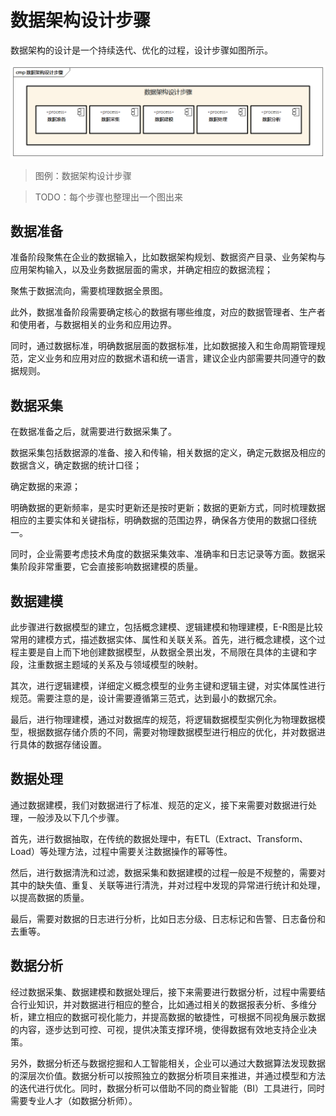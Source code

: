 # 数据架构设计步骤

数据架构的设计是一个持续迭代、优化的过程，设计步骤如图所示。

![数据架构设计步骤](images/数据架构设计步骤.png)

> 图例：数据架构设计步骤

> TODO：每个步骤也整理出一个图出来

## 数据准备

准备阶段聚焦在企业的数据输入，比如数据架构规划、数据资产目录、业务架构与应用架构输入，以及业务数据层面的需求，并确定相应的数据流程；

聚焦于数据流向，需要梳理数据全景图。

此外，数据准备阶段需要确定核心的数据有哪些维度，对应的数据管理者、生产者和使用者，与数据相关的业务和应用边界。

同时，通过数据标准，明确数据层面的数据标准，比如数据接入和生命周期管理规范，定义业务和应用对应的数据术语和统一语言，建议企业内部需要共同遵守的数据规则。

## 数据采集

在数据准备之后，就需要进行数据采集了。

数据采集包括数据源的准备、接入和传输，相关数据的定义，确定元数据及相应的数据含义，确定数据的统计口径；

确定数据的来源；

明确数据的更新频率，是实时更新还是按时更新；数据的更新方式，同时梳理数据相应的主要实体和关键指标，明确数据的范围边界，确保各方使用的数据口径统一。

同时，企业需要考虑技术角度的数据采集效率、准确率和日志记录等方面。数据采集阶段非常重要，它会直接影响数据建模的质量。

## 数据建模

此步骤进行数据模型的建立，包括概念建模、逻辑建模和物理建模，E-R图是比较常用的建模方式，描述数据实体、属性和关联关系。首先，进行概念建模，这个过程主要是自上而下地创建数据模型，从数据全景出发，不局限在具体的主键和字段，注重数据主题域的关系及与领域模型的映射。

其次，进行逻辑建模，详细定义概念模型的业务主键和逻辑主键，对实体属性进行规范。需要注意的是，设计需要遵循第三范式，达到最小的数据冗余。

最后，进行物理建模，通过对数据库的规范，将逻辑数据模型实例化为物理数据模型，根据数据存储介质的不同，需要对物理数据模型进行相应的优化，并对数据进行具体的数据存储设置。

## 数据处理

通过数据建模，我们对数据进行了标准、规范的定义，接下来需要对数据进行处理，一般涉及以下几个步骤。

首先，进行数据抽取，在传统的数据处理中，有ETL（Extract、Transform、Load）等处理方法，过程中需要关注数据操作的幂等性。

然后，进行数据清洗和过滤，数据采集和数据建模的过程一般是不规整的，需要对其中的缺失值、重复、关联等进行清洗，并对过程中发现的异常进行统计和处理，以提高数据的质量。

最后，需要对数据的日志进行分析，比如日志分级、日志标记和告警、日志备份和去重等。

## 数据分析

经过数据采集、数据建模和数据处理后，接下来需要进行数据分析，过程中需要结合行业知识，并对数据进行相应的整合，比如通过相关的数据报表分析、多维分析，建立相应的数据可视化能力，并提高数据的敏捷性，可根据不同视角展示数据的内容，逐步达到可控、可视，提供决策支撑环境，使得数据有效地支持企业决策。

另外，数据分析还与数据挖掘和人工智能相关，企业可以通过大数据算法发现数据的深层次价值。数据分析可以按照独立的数据分析项目来推进，并通过模型和方法的迭代进行优化。同时，数据分析可以借助不同的商业智能（BI）工具进行，同时需要专业人才（如数据分析师）。